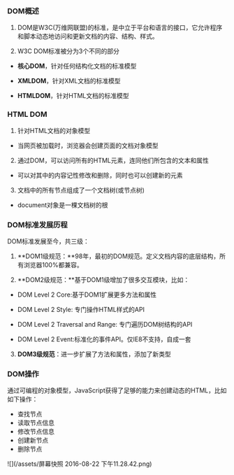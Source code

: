 ### DOM概述

1. DOM是W3C\(万维网联盟\)的标准，是中立于平台和语言的接口，它允许程序和脚本动态地访问和更新文档的内容、结构、样式。

2. W3C DOM标准被分为3个不同的部分

  * **核心DOM**，针对任何结构化文档的标准模型

  * **XMLDOM**，针对XML文档的标准模型

  * **HTMLDOM**，针对HTML文档的标准模型



### HTML DOM

1. 针对HTML文档的对象模型

  * 当网页被加载时，浏览器会创建页面的文档对象模型

2. 通过DOM，可以访问所有的HTML元素，连同他们所包含的文本和属性

  * 可以对其中的内容记性修改和删除，同时也可以创建新的元素

3. 文档中的所有节点组成了一个文档树\(或节点树\)

  * document对象是一棵文档树的根


### DOM标准发展历程

DOM标准发展至今，共三级：

1. **DOM1级规范：**98年，最初的DOM规范。定义文档内容的底层结构，所有浏览器100%都兼容。

2. **DOM2级规范：**基于DOM1级增加了很多交互模块，比如：

  * DOM Level 2 Core:基于DOM1扩展更多方法和属性

  * DOM Level 2 Style: 专门操作HTML样式的API

  * DOM Level 2   Traversal and Range: 专门遍历DOM树结构的API

  * DOM Level 2 Event:标准化的事件API。仅IE8不支持，自成一套

3. **DOM3级规范**：进一步扩展了方法和属性，添加了新类型

### DOM操作

  通过可编程的对象模型，JavaScript获得了足够的能力来创建动态的HTML，比如如下操作：

 - 查找节点
 - 读取节点信息
 - 修改节点信息
 - 创建新节点
 - 删除节点

![](/assets/屏幕快照 2016-08-22 下午11.28.42.png)


     
